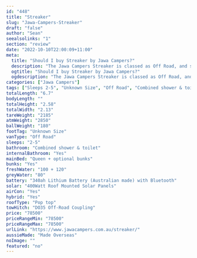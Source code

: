 ```yaml
---
id: "448"
title: "Streaker"
slug: "Jawa-Campers-Streaker"
draft: "false"
author: "Sean"
seealsolinks: "1"
section: "review"
date: "2022-10-10T22:00:09+11:00"
meta:
  title: "Should I buy Streaker by Jawa Campers?"
  description: "The Jawa Campers Streaker is classed as Off Road, and sleeps 2-5 people. It is Made Overseas and comes in at Unknown Size. It generally has Combined shower & toilet."
  ogtitle: "Should I buy Streaker by Jawa Campers?"
  ogdescription: "The Jawa Campers Streaker is classed as Off Road, and sleeps 2-5 people. It is Made Overseas and comes in at Unknown Size. It generally has Combined shower & toilet."
categories: ["Jawa Campers"]
tags: ["Sleeps 2-5", "Unknown Size", "Off Road", "Combined shower & toilet", "Pop top", "70 - 80k"]
totalLength: "6.7"
bodyLength: ""
totalHeight: "2.58"
totalWidth: "2.13"
tareWeight: "2185"
atmWeight: "2850"
ballWeight: "180"
footTag: "Unknown Size"
vanType: "Off Road"
sleeps: "2-5"
bathroom: "Combined shower & toilet"
internalBathroom: "Yes"
mainBed: "Queen + optional bunks"
bunks: "Yes"
freshWater: "100 + 120"
greyWater: "80"
battery: "340ah Lithium Battery (Australian made) with Bluetooth"
solar: "400Watt Roof Mounted Solar Panels"
airCon: "Yes"
hybrid: "Yes"
roofType: "Pop top"
towHitch: "DO35 Off-Road Coupling"
price: "78500"
priceRangeMin: "78500"
priceRangeMax: "78500"
urlLink: "https://www.jawacampers.com.au/streaker/"
aussieMade: "Made Overseas"
noImage: ""
featured: "no"
---
```

